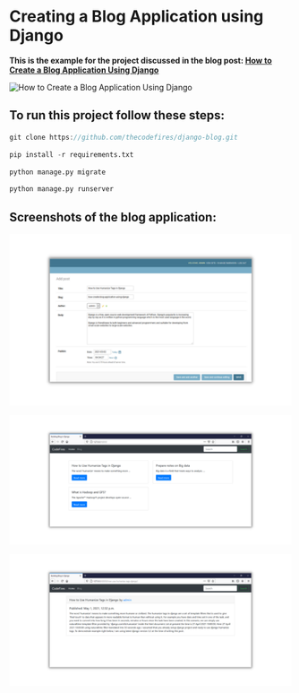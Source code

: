 # Creating a Blog Application using Django
__This is the example for the project discussed in the blog post: [How to Create a Blog Application Using Django](https://pythonsansar.com/how-create-blog-application-using-django/)__

![How to Create a Blog Application Using Django
](static/img/how-create-blog-application-using-django.gif)

## To run this project follow these steps:
```javascript
git clone https://github.com/thecodefires/django-blog.git
```
```python
pip install -r requirements.txt
```
```python
python manage.py migrate
```
```python
python manage.py runserver
```
## Screenshots of the blog application:
![Adding blog post](static/img/add-post-blog-django.png)
  
![Blog Lists](static/img/blog-list-django.png)

![Blog Detail](static/img/blog-detail-django.png)
